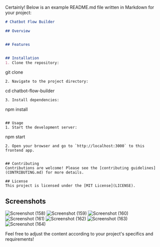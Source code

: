 Certainly! Below is an example README.md file written in Markdown for your project:

```markdown
# Chatbot Flow Builder

## Overview


## Features


## Installation
1. Clone the repository:
   ```
   git clone <repository-url>
   ```
2. Navigate to the project directory:
   ```
   cd chatbot-flow-builder
   ```
3. Install dependencies:
   ```
   npm install
   ```

## Usage
1. Start the development server:
   ```
   npm start
   ```
2. Open your browser and go to `http://localhost:3000` to this frontend app.


## Contributing
Contributions are welcome! Please see the [contributing guidelines](CONTRIBUTING.md) for more details.

## License
This project is licensed under the [MIT License](LICENSE).
```
## Screenshots
![Screenshot (158)](https://github.com/raobaba/Rajan-Frontend-Developer/assets/99542983/43f33190-5543-40bc-b163-3e1b318a6a07)
![Screenshot (159)](https://github.com/raobaba/Rajan-Frontend-Developer/assets/99542983/fe83d82b-e99d-4025-b640-a48b13b4ee4b)
![Screenshot (160)](https://github.com/raobaba/Rajan-Frontend-Developer/assets/99542983/933cb3e8-cb9d-4499-8a80-dfddfe151ce1)
![Screenshot (161)](https://github.com/raobaba/Rajan-Frontend-Developer/assets/99542983/31a3b2cc-8bcd-4468-80e3-393b962d9748)
![Screenshot (162)](https://github.com/raobaba/Rajan-Frontend-Developer/assets/99542983/69b4e629-fe7c-48a6-b58e-45569e1c44a5)
![Screenshot (163)](https://github.com/raobaba/Rajan-Frontend-Developer/assets/99542983/b7b210fe-b92f-404a-90c2-d2f20818946c)
![Screenshot (164)](https://github.com/raobaba/Rajan-Frontend-Developer/assets/99542983/5c864193-c8a9-40e4-a412-e5814a840ffe)


Feel free to adjust the content according to your project's specifics and requirements!
